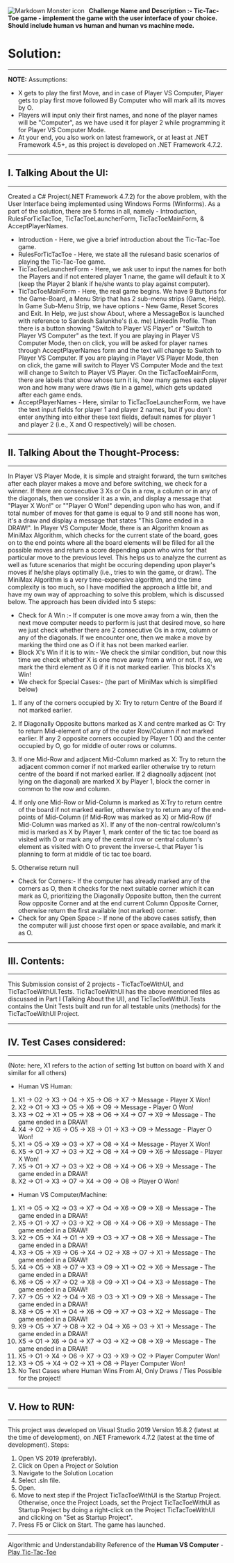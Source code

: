 <img src="markdownmonstericon.png"
     alt="Markdown Monster icon"
     style="float: left; margin-right: 10px;" />
**Challenge Name and Description :- Tic-Tac-Toe game - implement the game with the user interface of your choice. Should include human vs human and human vs machine mode.**

# Solution:
------------
**NOTE:**
Assumptions:
* X gets to play the first Move, and in case of Player VS Computer, Player gets to play first move followed By Computer who will mark all its moves by O.
* Players will input only their first names, and none of the player names will be "Computer", as we have used it for player 2 while programming it for Player VS Computer Mode.
* At your end, you also work on latest framework, or at least at .NET Framework 4.5+, as this project is developed on .NET Framework 4.7.2.
------------
## I. Talking About the UI:
------------
Created a C# Project(.NET Framework 4.7.2) for the above problem, with the User Interface being implemented using Windows Forms (Winforms).
As a part of the solution, there are 5 forms in all, namely - Introduction, RulesForTicTacToe, TicTacToeLauncherForm, TicTacToeMainForm, & AcceptPlayerNames.
* Introduction - Here, we give a brief introduction about the Tic-Tac-Toe game.
* RulesForTicTacToe - Here, we state all the rulesand basic scenarios of playing the Tic-Tac-Toe game.
* TicTacToeLauncherForm - Here, we ask user to input the names for both the Players and if not entered player 1 name, the game will default it to X (keep the Player 2 blank if he/she wants to play against computer).
* TicTacToeMainForm - Here, the real game begins. We have 9 Buttons for the Game-Board, a Menu Strip that has 2 sub-menu strips (Game, Help). In Game Sub-Menu Strip, we have options - New Game, Reset Scores and Exit.
	In Help, we just show About, where a MessageBox is launched with reference to Sandesh Salunkhe's (i.e. me) LinkedIn Profile.
        Then there is a button showing "Switch to Player VS Player" or "Switch to Player VS Computer" as the text.
	If you are playing in Player VS Computer Mode, then on click, you will be asked for player names through AcceptPlayerNames form and the text will change to Switch to Player VS Computer.
        If you are playing in Player VS Player Mode, then on click, the game will switch to Player VS Computer Mode and the text will change to Switch to Player VS Player.
	On the TicTacToeMainForm, there are labels that show whose turn it is, how many games each player won and how many were draws (tie in a game), which gets updated after each game ends.
* AcceptPlayerNames - Here, similar to TicTacToeLauncherForm, we have the text input fields for player 1 and player 2 names, but if you don't enter anything into either these text fields, default names for player 1 and player 2 (i.e., X and O respectively) will be chosen.
------------
## II. Talking About the Thought-Process:
------------
In Player VS Player Mode, it is simple and straight forward, the turn switches after each player makes a move and before switching, we check for a winner. If there are consecutive 3 Xs or Os in a row, a column or in any of the diagonals, then we consider it as a win, and display a message that "Player X Won!" or ""Player O Won!" depending upon who has won, and if total number of moves for that game is equal to 9 and still noone has won, it's a draw and display a message that states "This Game ended in a DRAW!".
In Player VS Computer Mode, there is an Algorithm known as MiniMax Algorithm, which checks for the current state of the board, goes on to the end points where all the board elements will be filled for all the possible moves and return a score depending upon who wins for that particular move to the previous level. This helps us to analyze the current as well as future scenarios that might be occuring depending upon player's moves if he/she plays optimally (i.e., tries to win the game, or draw).
The MiniMax Algorithm is a very time-expensive algorithm, and the time complexity is too much, so I have modified the approach a little bit, and have my own way of approaching to solve this problem, which is discussed below.
The approach has been divided into 5 steps:
* Check for A Win :-
	If computer is one move away from a win, then the next move computer needs to perform is just that desired move, so here we just check whether there are 2 consecutive Os in a row, column or any of the diagonals.
	If we encounter one, then we make a move by marking the third one as O if it has not been marked earlier.
* Block X's Win if it is to win:-
	We check the similar condition, but now this time we check whether X is one move away from a win or not.
	If so, we mark the third element as O if it is not marked earlier. This blocks X's Win!
* We check for Special Cases:- (the part of MiniMax which is simplified below)
1. If any of the corners occupied by X:	Try to return Centre of the Board if not marked earlier.
	

1. If Diagonally Opposite buttons marked as X and centre marked as O:	Try to return Mid-element of any of the outer Row/Column if not marked earlier.
If any 2 opposite corners occupied by Player 1 (X) and the center occupied by O, go for middle of outer rows or columns.

1. If one Mid-Row and adjacent Mid-Column marked as X: Try to return the adjacent common corner if not marked earlier otherwise try to return centre of the board if not marked earlier.
If 2 diagnoally adjacent (not lying on the diagonal) are marked X by Player 1, block the corner in common to the row and column.

1. If only one Mid-Row or Mid-Column is marked as X:Try to return centre of the board if not marked earlier, otherwise try to return any of the end-points of Mid-Column (if Mid-Row was marked as X) or Mid-Row (if Mid-Column was marked as X).
If any of the non-central row/column's mid is marked as X by Player 1, mark center of the tic tac toe board as visited with O or mark any of the central row or central column's element as visited with O to prevent the inverse-L that Player 1 is planning to form at middle of tic tac toe board.
1. Otherwise return null
* Check for Corners:-
If the computer has already marked any of the corners as O, then it checks for the next suitable corner which it can mark as O, prioritizing the Diagonally Opposite button, then the current Row opposite Corner and at the end current Column Opposite Corner, otherwise return the first available (not marked) corner.
* Check for any Open Space :-
If none of the above cases satisfy, then the computer will just choose first open or space available, and mark it as O.
------------
## III. Contents:
------------
This Submission consist of 2 projects - TicTacToeWithUI, and TicTacToeWithUI.Tests.
TicTacToeWithUI has the above mentioned files as discussed in Part I (Talking About the UI), and TicTacToeWithUI.Tests contains the Unit Tests built and run for all testable units (methods) for the TicTacToeWithUI Project.

------------
## IV. Test Cases considered:
------------
(Note: here, X1 refers to the action of setting 1st button on board with X and similar for all others)
* Human VS Human:
1. X1 -> O2 -> X3 -> O4 -> X5 -> O6 -> X7 -> Message - Player X Won!
1. X2 -> O1 -> X3 -> O5 -> X6 -> O9 -> Message - Player O Won!
1. X3 -> O2 -> X1 -> O5 -> X8 -> O6 -> X4 -> O7 -> X9 -> Message - The game ended in a DRAW!
1. X4 -> O2 -> X6 -> O5 -> X8 -> O1 -> X3 -> O9 -> Message - Player O Won!
1. X1 -> O5 -> X9 -> O3 -> X7 -> O8 -> X4 -> Message - Player X Won!
1. X5 -> O1 -> X7 -> O3 -> X2 -> O8 -> X4 -> O9 -> X6 -> Message - Player X Won!
1. X5 -> O1 -> X7 -> O3 -> X2 -> O8 -> X4 -> O6 -> X9 -> Message - The game ended in a DRAW!
1. X2 -> O1 -> X3 -> O7 -> X4 -> O9 -> O8 -> Player O Won!
* Human VS Computer/Machine:
1. X1 -> O5 -> X2 -> O3 -> X7 -> O4 -> X6 -> O9 -> X8 -> Message - The game ended in a DRAW!
1. X5 -> O1 -> X7 -> O3 -> X2 -> O8 -> X4 -> O6 -> X9 -> Message - The game ended in a DRAW!
1. X2 -> O5 -> X4 -> O1 -> X9 -> O3 -> X7 -> O8 -> X6 -> Message - The game ended in a DRAW!
1. X3 -> O5 -> X9 -> O6 -> X4 -> O2 -> X8 -> O7 -> X1 -> Message - The game ended in a DRAW!
1. X4 -> O5 -> X8 -> O7 -> X3 -> O9 -> X1 -> O2 -> X6 -> Message - The game ended in a DRAW!
1. X6 -> O5 -> X7 -> O2 -> X8 -> O9 -> X1 -> O4 -> X3 -> Message - The game ended in a DRAW!
1. X7 -> O5 -> X2 -> O4 -> X6 -> O3 -> X1 -> O9 -> X8 -> Message - The game ended in a DRAW!
1. X8 -> O5 -> X1 -> O4 -> X6 -> O9 -> X7 -> O3 -> X2 -> Message - The game ended in a DRAW!
1. X9 -> O5 -> X7 -> O8 -> X2 -> O4 -> X6 -> O3 -> X1 -> Message - The game ended in a DRAW!
1. X5 -> O1 -> X6 -> O4 -> X7 -> O3 -> X2 -> O8 -> X9 -> Message - The game ended in a DRAW!
1. X5 -> O1 -> X4 -> O6 -> X7 -> O3 -> X9 -> O2 -> Player Computer Won!
1. X3 -> O5 -> X4 -> O2 -> X1 -> O8 -> Player Computer Won!
1. No Test Cases where Human Wins From AI, Only Draws / Ties Possible for the project!
------------
## V. How to RUN:
------------
This project was developed on Visual Studio 2019 Version 16.8.2 (latest at the time of development), on .NET Framework 4.7.2 (latest at the time of development).
Steps:
1. Open VS 2019 (preferably).
1. Click on Open a Project or Solution
1. Navigate to the Solution Location
1. Select .sln file.
1. Open.
1. Move to next step if the Project TicTacToeWithUI is the Startup Project. Otherwise, once the Project Loads, set the Project TicTacToeWithUI as Startup Project by doing a right-click on the Project TicTacToeWithUI and clicking on "Set as Startup Project".
1. Press F5 or Click on Start. The game has launched.

-----------
Algorithmic and Understandability Reference of the **Human VS Computer** - [Play Tic-Tac-Toe](https://playtictactoe.org)
